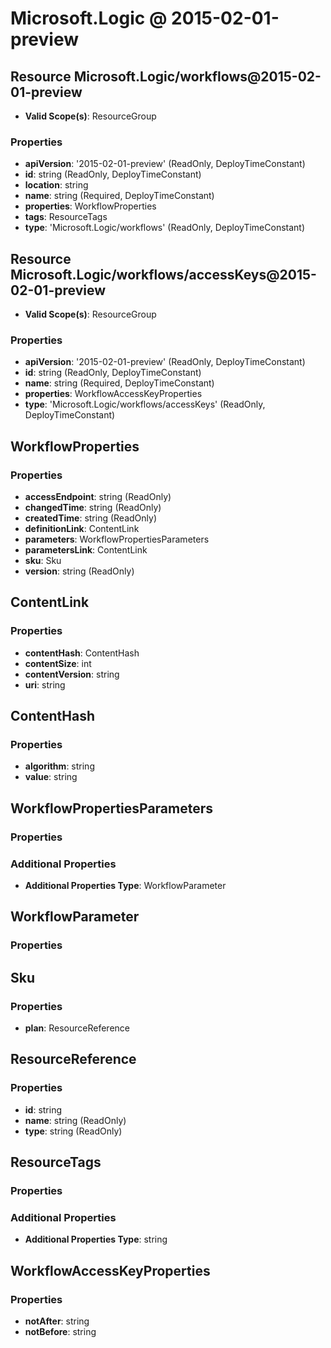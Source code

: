 # Microsoft.Logic @ 2015-02-01-preview

## Resource Microsoft.Logic/workflows@2015-02-01-preview
* **Valid Scope(s)**: ResourceGroup
### Properties
* **apiVersion**: '2015-02-01-preview' (ReadOnly, DeployTimeConstant)
* **id**: string (ReadOnly, DeployTimeConstant)
* **location**: string
* **name**: string (Required, DeployTimeConstant)
* **properties**: WorkflowProperties
* **tags**: ResourceTags
* **type**: 'Microsoft.Logic/workflows' (ReadOnly, DeployTimeConstant)

## Resource Microsoft.Logic/workflows/accessKeys@2015-02-01-preview
* **Valid Scope(s)**: ResourceGroup
### Properties
* **apiVersion**: '2015-02-01-preview' (ReadOnly, DeployTimeConstant)
* **id**: string (ReadOnly, DeployTimeConstant)
* **name**: string (Required, DeployTimeConstant)
* **properties**: WorkflowAccessKeyProperties
* **type**: 'Microsoft.Logic/workflows/accessKeys' (ReadOnly, DeployTimeConstant)

## WorkflowProperties
### Properties
* **accessEndpoint**: string (ReadOnly)
* **changedTime**: string (ReadOnly)
* **createdTime**: string (ReadOnly)
* **definitionLink**: ContentLink
* **parameters**: WorkflowPropertiesParameters
* **parametersLink**: ContentLink
* **sku**: Sku
* **version**: string (ReadOnly)

## ContentLink
### Properties
* **contentHash**: ContentHash
* **contentSize**: int
* **contentVersion**: string
* **uri**: string

## ContentHash
### Properties
* **algorithm**: string
* **value**: string

## WorkflowPropertiesParameters
### Properties
### Additional Properties
* **Additional Properties Type**: WorkflowParameter

## WorkflowParameter
### Properties

## Sku
### Properties
* **plan**: ResourceReference

## ResourceReference
### Properties
* **id**: string
* **name**: string (ReadOnly)
* **type**: string (ReadOnly)

## ResourceTags
### Properties
### Additional Properties
* **Additional Properties Type**: string

## WorkflowAccessKeyProperties
### Properties
* **notAfter**: string
* **notBefore**: string

